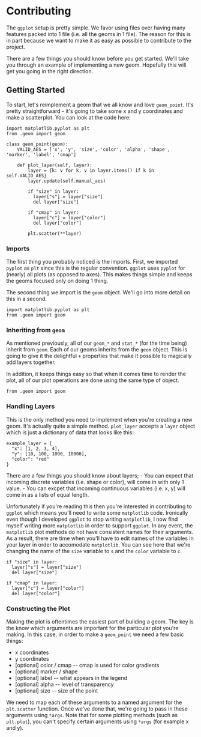# Contributing
The `ggplot` setup is pretty simple. We favor using files over having many
features packed into 1 file (i.e. all the geoms in 1 file). The reason for
this is in part because we want to make it as easy as possible to contribute
to the project.

There are a few things you should know before you get started. We'll take you
through an example of implementing a new geom. Hopefully this will get you
going in the right direction.


## Getting Started
To start, let's reimplement a geom that we all know and love `geom_point`. It's pretty
straightforward - it's going to take some x and y coordinates and make a 
scatterplot. You can look at the code here: 

```
import matplotlib.pyplot as plt
from .geom import geom

class geom_point(geom):
    VALID_AES = ['x', 'y', 'size', 'color', 'alpha', 'shape', 'marker', 'label', 'cmap']
    
    def plot_layer(self, layer):
        layer = {k: v for k, v in layer.items() if k in self.VALID_AES}
        layer.update(self.manual_aes)
        
        if "size" in layer:
          layer["s"] = layer["size"]
          del layer["size"]
        
        if "cmap" in layer:
          layer["c"] = layer["color"]
          del layer["color"]
        
        plt.scatter(**layer)
```

### Imports
The first thing you probably noticed is the imports. First, we imported `pyplot` as `plt`
since this is the regular convention. `ggplot` uses `pyplot` for (nearly) all plots (as
opposed to axes). This makes things simple and keeps the geoms focused only on doing 1 
thing.

The second thing we import is the `geom` object. We'll go into more detail on this in a 
second. 

```
import matplotlib.pyplot as plt
from .geom import geom
```

### Inheriting from `geom`
As mentioned previously, all of our `geom_*` and `stat_*` (for the time being) inherit
from `geom`. Each of our geoms inherits from the `geom` object. This is going to give 
it the delightful `+` properties that make it possible to magically add layers together.

In addition, it keeps things easy so that when it comes time to render the plot, all of
our plot operations are done using the same type of object.
```
from .geom import geom
```


### Handling Layers
This is the only method you need to implement when you're creating a new geom. It's 
actually quite a simple method. `plot_layer` accepts a `layer` object which is just
a dictionary of data that looks like this:
```
example_layer = {
  "x": [1, 2, 3, 4],
  "y": [10, 100, 1000, 10000],
  "color": "red"
}
```
There are a few things you should know about layers;
    - You can expect that incoming discrete variables (i.e. shape or color), will
    come in with only 1 value.
    - You can excpet that incoming continuous variables (i.e. x, y) will come in
    as a lists of equal length. 

Unfortunately if you're reading this then you're interested in contributing to
`ggplot` which means you'll need to write some `matplotlib` code. Ironically even though
I developed `ggplot` to stop writing `matplotlib`, I now find myself writing more
`matplotlib` in order to support `ggplot`. In any event, the `matplotlib` plot methods
do not have consistent names for their arguments. As a result, there are time when you'll
  have to edit names of the variables in your layer in order to accomodate `matplotlib`.
You can see here that we're changing the name of the `size` variable to `s` and the 
`color` variable to `c`.

```
if "size" in layer:
  layer["s"] = layer["size"]
  del layer["size"]

if "cmap" in layer:
  layer["c"] = layer["color"]
  del layer["color"]
```

### Constructing the Plot
Making the plot is oftentimes the easiest part of building a geom. The key is the know
which arguments are important for the particular plot you're making. In this case, in order
to make a `geom_point` we need a few basic things:

- x coordinates
- y coordinates
- [optional] color / cmap -- cmap is used for color gradients
- [optional] marker / shape
- [optional] label -- what appears in the legend
- [optional] alpha -- level of transparency
- [optional] size -- size of the point

We need to map each of these arguments to a named argument for the `plt.scatter` function.
Once we've done that, we're going to pass in these arguments using `*args`. Note that for some
plotting methods (such as `plt.plot`), you can't specify certain arguments using `*args` (for 
example x and y).

